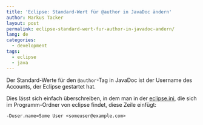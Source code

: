 ```yaml
---
title: 'Eclipse: Standard-Wert für @author in JavaDoc ändern'
author: Markus Tacker
layout: post
permalink: eclipse-standard-wert-fur-author-in-javadoc-andern/
lang: de
categories:
  - development
tags:
  - eclipse
  - java
---
```

Der Standard-Werte für den `@author`-Tag in JavaDoc ist der Username des Accounts, der Eclipse gestartet hat.

Dies lässt sich einfach überschreiben, in dem man in der [eclipse.ini](http://wiki.eclipse.org/Eclipse.ini), die sich im Programm-Ordner von eclipse findet, diese Zeile einfügt:

    -Duser.name=Some User <someuser@example.com>
